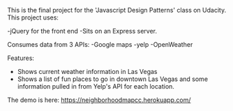 This is the final project for the 'Javascript Design Patterns' class on Udacity. This project uses:

-jQuery for the front end -Sits on an Express server.

Consumes data from 3 APIs: -Google maps -yelp -OpenWeather

Features:

-	Shows current weather information in Las Vegas
-	Shows a list of fun places to go in downtown Las Vegas and some information pulled in from Yelp's API for each location.

The demo is here: https://neighborhoodmapcc.herokuapp.com/
